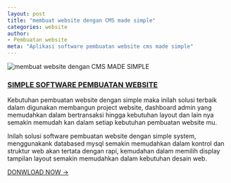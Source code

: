 ```yaml
---
layout: post
title: "membuat website dengan CMS made simple"
categories: website
author:
- Pembuatan website
meta: "Aplikasi software pembuatan website cms made simple"
---
```

![membuat website dengan CMS MADE SIMPLE](https://mesinkasir.github.io/assets/img/cmsms.jpg)

### **[SIMPLE SOFTWARE PEMBUATAN WEBSITE](/website/2020/03/09/cmsms.html)**

Kebutuhan pembuatan website dengan simple maka inilah solusi terbaik dalam digunakan membangun project website, dashboard admin yang memudahkan dalam bertransaksi hingga kebutuhan layout dan lain nya semakin memudah kan dalam setiap kebutuhan pembuatan website mu.

Inilah solusi software pembuatan website dengan simple system, menggunakank databased mysql semakin memudahkan dalam kontrol dan struktur web akan tertata dengan rapi, kemudahan dalam memilih display tampilan layout semakin memudahkan dalam kebutuhan desain web.


[DONWLOAD NOW →](https://mesinkasir.github.io/e-catalog/Creative%20Website%20ART.pdf)
